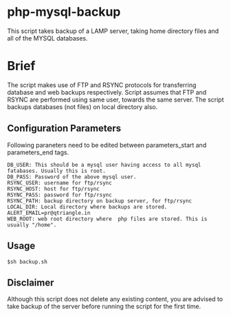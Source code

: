 # php-mysql-backup

This script takes backup of a LAMP server, taking home directory files and all of the MYSQL databases.

# Brief
The script makes use of FTP and RSYNC protocols for transferring database and web backups respectively.
Script assumes that FTP and RSYNC are performed using same user, towards the same server.
The script backups databases (not files) on local directory also.

## Configuration Parameters
Following paraneters need to be edited between parameters_start and parameters_end tags.

```
DB_USER: This should be a mysql user having access to all mysql fatabases. Usually this is root.
DB_PASS: Password of the above mysql user.
RSYNC_USER: username for ftp/rsync
RSYNC_HOST: host for ftp/rsync
RSYNC_PASS: password for ftp/rsync
RSYNC_PATH: backup directory on backup server, for ftp/rsync
LOCAL_DIR: Local directory where backups are stored. 
ALERT_EMAIL=pr@qtriangle.in
WEB_ROOT: web root directory where  php files are stored. This is usually "/home".
```
## Usage
```
$sh backup.sh
```

## Disclaimer
Although this script does not delete any existing content, you are advised to take backup of the server before running the script for the first time.

